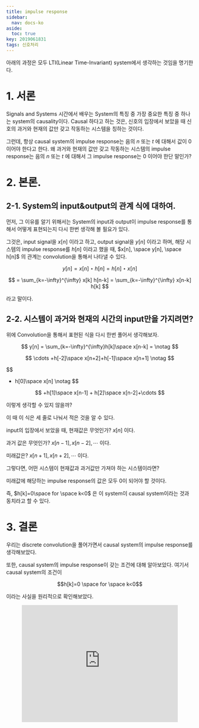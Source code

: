 ```yaml
---
title: impulse response
sidebar:
  nav: docs-ko
aside:
  toc: true
key: 2019061831
tags: 신호처리
---
```


아래의 과정은 모두 LTI(Linear Time-Invariant) system에서 생각하는 것임을 명기한다.

# 1. 서론

Signals and Systems 시간에서 배우는 System의 특징 중 가장 중요한 특징 중 하나는 system의 causality이다. Causal 하다고 하는 것은, 신호의 입장에서 보았을 때 신호의 과거와 현재의 값만 갖고 작동하는 시스템을 칭하는 것이다.

그런데, 항상 causal system의 impulse response는 음의 $n$ 또는 $t$ 에 대해서 값이 0이어야 한다고 한다. 왜 과거와 현재의 값만 갖고 작동하는 시스템의 impulse response는 음의 $n$ 또는 $t$ 에 대해서 그 impulse response는 $0$ 이어야 한단 말인가?

# 2. 본론.

## 2-1. System의 input&output의 관계 식에 대하여.

먼저, 그 이유를 알기 위해서는 System의 input과 output이 impulse response를 통해서 어떻게 표현되는지 다시 한번 생각해 볼 필요가 있다.

그것은, input signal을 $x[n]$ 이라고 하고, output signal을 $y[n]$ 이라고 하며, 해당 시스템의 impulse response를 $h[n]$ 이라고 했을 때, $x[n], \space y[n], \space h[n]$ 의 관계는 convolution을 통해서 나타낼 수 있다.

$$
y[n] = x[n] \star h[n] = h[n] \star x[n]
$$

$$
= \sum_{k=-\infty}^{\infty} x[k] h[n-k] = \sum_{k=-\infty}^{\infty} x[n-k] h[k]
$$

라고 말이다.

## 2-2. 시스템이 과거와 현재의 시간의 input만을 가지려면?

위에 Convolution을 통해서 표현된 식을 다시 한번 풀어서 생각해보자.

$$
y[n] = \sum_{k=-\infty}^{\infty}h[k]\space x[n-k] = \notag
$$

$$
\cdots +h[-2]\space x[n+2]+h[-1]\space x[n+1] \notag
$$

$$
+ h[0]\space x[n] \notag
$$

$$
+h[1]\space x[n-1] + h[2]\space x[n-2]+\cdots
$$

이렇게 생각할 수 있지 않을까?

이 때 이 식은 세 줄로 나눠서 적은 것을 알 수 있다.

input의 입장에서 보았을 때, 현재값은 무엇인가? $x[n]$ 이다.

과거 값은 무엇인가? $x[n-1], x[n-2], \cdots$ 이다.

미래값은? $x[n+1], x[n+2], \cdots$ 이다.

그렇다면, 어떤 시스템이 현재값과 과거값만 가져야 하는 시스템이라면?

미래값에 해당하는 impulse response의 값은 모두 0이 되어야 할 것이다.


즉, $h[k]=0\space for \space k<0$ 은 이 system이 causal system이라는 것과 동치라고 할 수 있다.

# 3. 결론

우리는 discrete convolution을 풀어가면서 causal system의 impulse response를 생각해보았다.

또한, causal system의 impulse response이 갖는 조건에 대해 알아보았다. 여기서 causal system의 조건이

$$h[k]=0 \space for \space k<0$$

 이라는 사실을 원리적으로 확인해보았다.

<center>
<iframe width="420" height="315" src="https://www.youtube.com/embed/E-DkbBSsPVY" frameborder="0" allowfullscreen></iframe>
</center>
